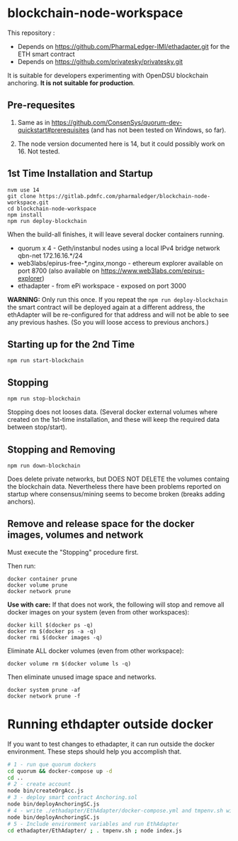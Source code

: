 # blockchain-node-workspace

This repository :
* Depends on https://github.com/PharmaLedger-IMI/ethadapter.git for the ETH smart contract
* Depends on https://github.com/privatesky/privatesky.git

It is suitable for developers experimenting with OpenDSU blockchain anchoring. **It is not suitable for production**.

## Pre-requesites

1. Same as in https://github.com/ConsenSys/quorum-dev-quickstart#prerequisites (and has not been tested on Windows, so far).

2. The node version documented here is 14, but it could possibly work on 16. Not tested.


## 1st Time Installation and Startup

```
nvm use 14
git clone https://gitlab.pdmfc.com/pharmaledger/blockchain-node-workspace.git
cd blockchain-node-workspace
npm install
npm run deploy-blockchain
```

When the build-all finishes, it will leave several docker containers running.
- quorum x 4 - Geth/instanbul nodes using a local IPv4 bridge network qbn-net 172.16.16.*/24
- web3labs/epirus-free-*,nginx,mongo - ethereum explorer available on port 8700  (also available on https://www.web3labs.com/epirus-explorer)
- ethadapter - from ePi workspace - exposed on port 3000

**WARNING:** Only run this once. If you repeat the `npm run deploy-blockchain` the smart contract will be deployed again at a different address, the ethAdapter will be re-configured for that address and will not be able to see any previous hashes. (So you will loose access to previous anchors.)

## Starting up for the 2nd Time

```
npm run start-blockchain
```

## Stopping

```
npm run stop-blockchain
```

Stopping does not looses data. (Several docker external volumes where created on the 1st-time installation, and these will keep the required data between stop/start).

## Stopping and Removing

```
npm run down-blockchain
```

Does delete private networks, but DOES NOT DELETE the volumes containg the blockchain data.
Nevertheless there have been problems reported on startup where consensus/mining seems
to become broken (breaks adding anchors).

## Remove and release space for the docker images, volumes and network

Must execute the "Stopping" procedure first.

Then run:
```
docker container prune
docker volume prune
docker network prune
```

**Use with care:** If that does not work, the following will stop and remove all docker images on your system (even from other workspaces):

```
docker kill $(docker ps -q)
docker rm $(docker ps -a -q)
docker rmi $(docker images -q)
```

Eliminate ALL docker volumes (even from other workspace):
```
docker volume rm $(docker volume ls -q)
```

Then eliminate unused image space and networks.

```
docker system prune -af
docker network prune -f
```


# Running ethdapter outside docker

If you want to test changes to ethadapter, it can run outside the docker environment.
These steps should help you accomplish that.

```sh
# 1 - run que quorum dockers
cd quorum && docker-compose up -d
cd ..
# 2 - create account
node bin/createOrgAcc.js
# 3 - deploy smart contract Anchoring.sol
node bin/deployAnchoringSC.js
# 4 - write ./ethadapter/EthAdapter/docker-compose.yml and tmpenv.sh with environment updated
node bin/deployAnchoringSC.js
# 5 - Include environment variables and run EthAdapter
cd ethadapter/EthAdapter/ ; . tmpenv.sh ; node index.js
```
